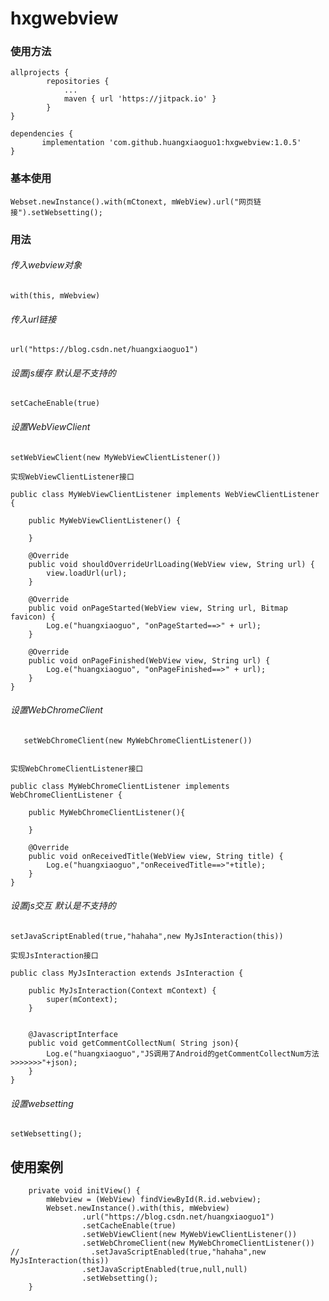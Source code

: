 # hxgwebview

### 使用方法

```
allprojects {
        repositories {
            ...		        	
            maven { url 'https://jitpack.io' }
        }		
}

dependencies {
	   implementation 'com.github.huangxiaoguo1:hxgwebview:1.0.5'
}
```

### 基本使用

```
Webset.newInstance().with(mCtonext, mWebView).url("网页链接").setWebsetting();
```

### 用法
    
###### 传入webview对象
    
    with(this, mWebview)
    
    
###### 传入url链接

    url("https://blog.csdn.net/huangxiaoguo1")
    
###### 设置js缓存  默认是不支持的

    setCacheEnable(true)
    
###### 设置WebViewClient

    setWebViewClient(new MyWebViewClientListener())
    
```
实现WebViewClientListener接口

public class MyWebViewClientListener implements WebViewClientListener {

    public MyWebViewClientListener() {

    }

    @Override
    public void shouldOverrideUrlLoading(WebView view, String url) {
        view.loadUrl(url);
    }

    @Override
    public void onPageStarted(WebView view, String url, Bitmap favicon) {
        Log.e("huangxiaoguo", "onPageStarted==>" + url);
    }

    @Override
    public void onPageFinished(WebView view, String url) {
        Log.e("huangxiaoguo", "onPageFinished==>" + url);
    }
}
```

###### 设置WebChromeClient
       
       setWebChromeClient(new MyWebChromeClientListener())
     

```
 
实现WebChromeClientListener接口

public class MyWebChromeClientListener implements WebChromeClientListener {
   
    public MyWebChromeClientListener(){

    }
   
    @Override
    public void onReceivedTitle(WebView view, String title) {
        Log.e("huangxiaoguo","onReceivedTitle==>"+title);
    }
}
```

###### 设置js交互  默认是不支持的

    setJavaScriptEnabled(true,"hahaha",new MyJsInteraction(this))
    
    
```
实现JsInteraction接口

public class MyJsInteraction extends JsInteraction {
   
    public MyJsInteraction(Context mContext) {
        super(mContext);
    }

   
    @JavascriptInterface
    public void getCommentCollectNum( String json){
        Log.e("huangxiaoguo","JS调用了Android的getCommentCollectNum方法>>>>>>>"+json);
    }
}

```

###### 设置websetting

    setWebsetting();
    
## 使用案例

```
    private void initView() {
        mWebview = (WebView) findViewById(R.id.webview);
        Webset.newInstance().with(this, mWebview)
                .url("https://blog.csdn.net/huangxiaoguo1")
                .setCacheEnable(true)
                .setWebViewClient(new MyWebViewClientListener())
                .setWebChromeClient(new MyWebChromeClientListener())
//                .setJavaScriptEnabled(true,"hahaha",new MyJsInteraction(this))
                .setJavaScriptEnabled(true,null,null)
                .setWebsetting();
    }
```
